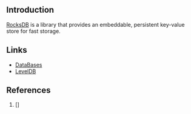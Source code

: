 ## Introduction

[RocksDB](http://rocksdb.org/) is a library that provides an embeddable, persistent key-value store for fast storage.

## Links

- [DataBases](/docs/CS/DB/DB.md)
- [LevelDB](/docs/CS/DB/RocksDB/RocksDB.md)


## References

1. []